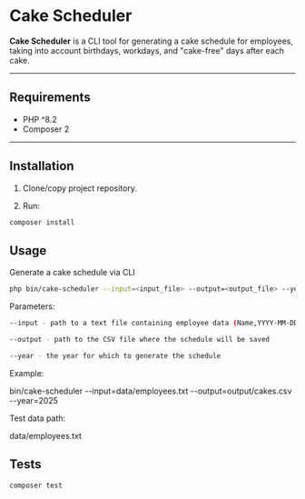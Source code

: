# Cake Scheduler

**Cake Scheduler** is a CLI tool for generating a cake schedule for employees, taking into account birthdays, workdays, and "cake-free" days after each cake.

---

## Requirements

- PHP ^8.2
- Composer 2
---

## Installation

1. Clone/copy project repository.

2. Run:
```bash
composer install
```

## Usage
Generate a cake schedule via CLI

```bash
php bin/cake-scheduler --input=<input_file> --output=<output_file> --year=<year>
```


Parameters:
```bash
--input - path to a text file containing employee data (Name,YYYY-MM-DD per line)

--output - path to the CSV file where the schedule will be saved

--year - the year for which to generate the schedule
```


Example:

bin/cake-scheduler --input=data/employees.txt --output=output/cakes.csv --year=2025

Test data path:

data/employees.txt


## Tests
```bash
composer test
```

